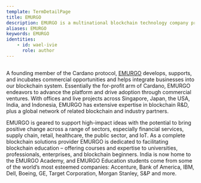 ```yaml
---
template: TermDetailPage
title: EMURGO
description: EMURGO is a multinational blockchain technology company providing solutions for developers, startups, enterprises, and governments. 
aliases: EMURGO
keywords: EMURGO
identities: 
    - id: wael-ivie
      role: author
---
```


##

A founding member of the Cardano protocol, [EMURGO](https://emurgo.io/) develops, supports, and incubates commercial opportunities and helps integrate businesses into our blockchain system. Essentially the for-profit arm of Cardano, EMURGO endeavors to advance the platform and drive adoption through commercial ventures. With offices and live projects across Singapore, Japan, the USA, India, and Indonesia, EMURGO has extensive expertise in blockchain R&D, plus a global network of related blockchain and industry partners.

EMURGO is geared to support high-impact ideas with the potential to bring positive change across a range of sectors, especially financial services, supply chain, retail, healthcare, the public sector, and IoT. As a complete blockchain solutions provider EMURGO is dedicated to facilitating blockchain education – offering courses and expertise to universities, professionals, enterprises, and blockchain beginners. India is now home to the EMURGO Academy, and EMURGO Education students come from some of the world’s most esteemed companies: Accenture, Bank of America, IBM, Dell, Boeing, GE, Target Corporation, Morgan Stanley, S&P and more.
